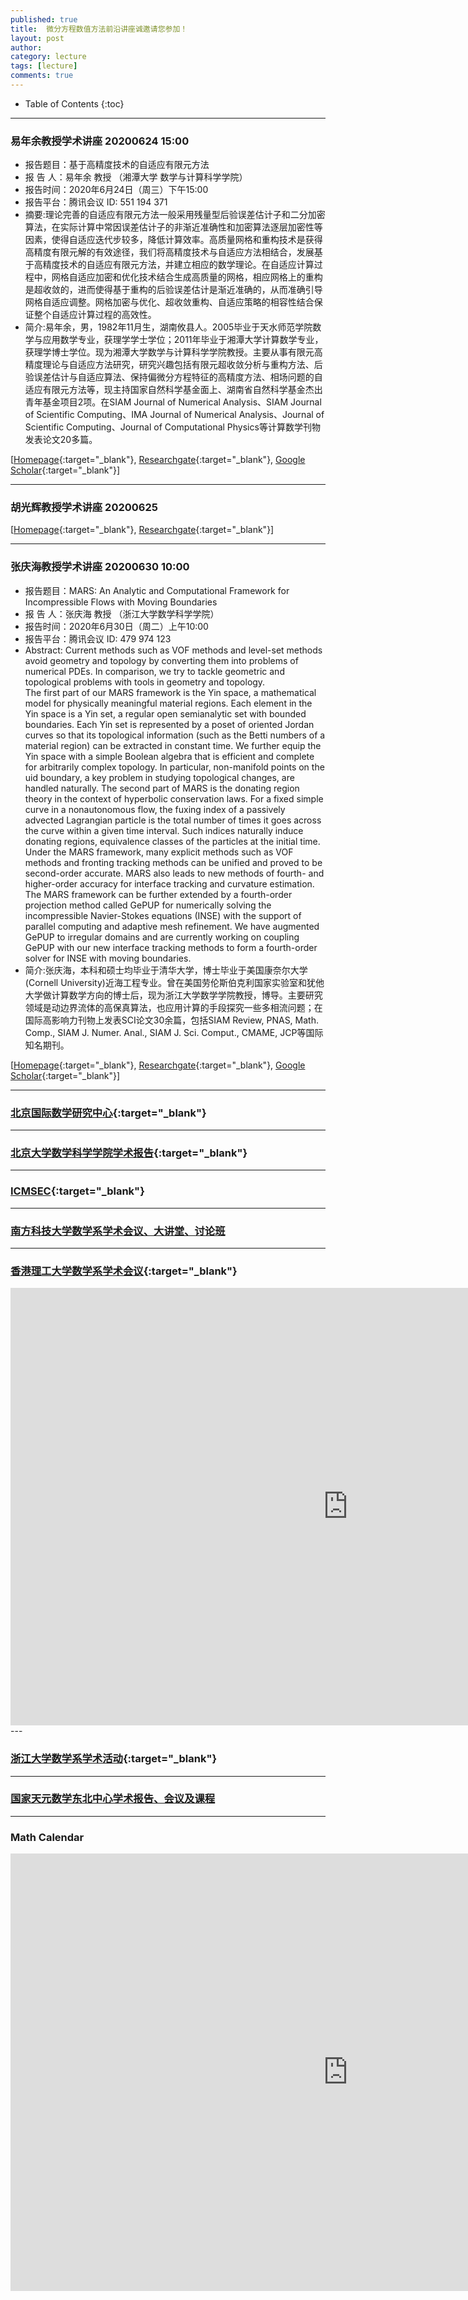 ```yaml
---
published: true
title:  微分方程数值方法前沿讲座诚邀请您参加！
layout: post
author:  
category: lecture 
tags: [lecture]
comments: true 
---
```


* Table of Contents
{:toc}


<!--more-->

---

### 易年余教授学术讲座 20200624 15:00

- 报告题目：基于高精度技术的自适应有限元方法
- 报  告  人：易年余 教授 （湘潭大学 数学与计算科学学院）
- 报告时间：2020年6月24日（周三）下午15:00
- 报告平台：腾讯会议 ID: 551 194 371
- 摘要:理论完善的自适应有限元方法一般采用残量型后验误差估计子和二分加密算法，在实际计算中常因误差估计子的非渐近准确性和加密算法逐层加密性等因素，使得自适应迭代步较多，降低计算效率。高质量网格和重构技术是获得高精度有限元解的有效途径，我们将高精度技术与自适应方法相结合，发展基于高精度技术的自适应有限元方法，并建立相应的数学理论。在自适应计算过程中，网格自适应加密和优化技术结合生成高质量的网格，相应网格上的重构是超收敛的，进而使得基于重构的后验误差估计是渐近准确的，从而准确引导网格自适应调整。网格加密与优化、超收敛重构、自适应策略的相容性结合保证整个自适应计算过程的高效性。
- 简介:易年余，男，1982年11月生，湖南攸县人。2005毕业于天水师范学院数学与应用数学专业，获理学学士学位；2011年毕业于湘潭大学计算数学专业，获理学博士学位。现为湘潭大学数学与计算科学学院教授。主要从事有限元高精度理论与自适应方法研究，研究兴趣包括有限元超收敛分析与重构方法、后验误差估计与自适应算法、保持偏微分方程特征的高精度方法、相场问题的自适应有限元方法等，现主持国家自然科学基金面上、湖南省自然科学基金杰出青年基金项目2项。在SIAM Journal of Numerical Analysis、SIAM Journal of Scientific Computing、IMA Journal of Numerical Analysis、Journal of Scientific Computing、Journal of Computational Physics等计算数学刊物发表论文20多篇。

[[Homepage](http://math.xtu.edu.cn/a502.html){:target="_blank"}, [Researchgate](https://www.researchgate.net/profile/Nianyu_Yi){:target="_blank"}, [Google Scholar](https://scholar.google.com/citations?user=NIXx7-UAAAAJ&hl=en){:target="_blank"}]

---

### 胡光辉教授学术讲座 20200625

[[Homepage](https://www.fst.um.edu.mo/people/garyhu/){:target="_blank"}, [Researchgate](https://www.researchgate.net/profile/Guanghui_Hu3){:target="_blank"}]

---

### 张庆海教授学术讲座 20200630 10:00

- 报告题目：MARS: An Analytic and Computational Framework for Incompressible Flows with Moving Boundaries
- 报  告  人：张庆海 教授 （浙江大学数学科学学院）
- 报告时间：2020年6月30日（周二）上午10:00
- 报告平台：腾讯会议 ID: 479 974 123
- Abstract: Current methods such as VOF methods and level-set methods avoid geometry and topology by converting them into problems of numerical PDEs. In comparison, we try to tackle geometric and topological problems with tools in geometry and topology.    
  The first part of our MARS framework is the Yin space, a mathematical model for physically meaningful material regions. Each element in the Yin space is a Yin set, a regular open semianalytic set with bounded boundaries. Each Yin set is represented by a poset of oriented Jordan curves so that its topological information (such as the Betti numbers of a material region) can be extracted in constant time. We further equip the Yin space with a simple Boolean algebra that is efficient and complete for arbitrarily complex topology. In particular, non-manifold points on the uid boundary, a key problem in studying topological changes, are handled naturally. The second part of MARS is the donating region theory in the context of hyperbolic conservation laws. For a fixed simple curve in a nonautonomous flow, the fuxing index of a passively advected Lagrangian particle is the total number of times it goes across the curve within a given time interval. Such indices naturally induce donating regions, equivalence classes of the particles at the initial time. Under the MARS framework, many explicit methods such as VOF methods and fronting tracking methods can be unified and proved to be second-order accurate. MARS also leads to new methods of fourth- and higher-order accuracy for interface tracking and curvature estimation.     
  The MARS framework can be further extended by a fourth-order projection method called GePUP for numerically solving the incompressible Navier-Stokes equations (INSE) with the support of parallel computing and adaptive mesh refinement. We have augmented GePUP to irregular domains and are currently working on coupling GePUP with our new interface tracking methods to form a fourth-order solver for INSE with moving boundaries.
- 简介:张庆海，本科和硕士均毕业于清华大学，博士毕业于美国康奈尔大学(Cornell University)近海工程专业。曾在美国劳伦斯伯克利国家实验室和犹他大学做计算数学方向的博士后，现为浙江大学数学学院教授，博导。主要研究领域是动边界流体的高保真算法，也应用计算的手段探究一些多相流问题；在国际高影响力刊物上发表SCI论文30余篇，包括SIAM Review, PNAS, Math. Comp., SIAM J. Numer. Anal., SIAM J. Sci. Comput., CMAME, JCP等国际知名期刊。

[[Homepage](https://person.zju.edu.cn/qinghai){:target="_blank"}, [Researchgate](https://www.researchgate.net/profile/Qinghai_Zhang2){:target="_blank"}, [Google Scholar](https://scholar.google.com/citations?user=untG2oYAAAAJ&hl=en){:target="_blank"}]

---

### [北京国际数学研究中心](http://bicmr.pku.edu.cn/cn/content/page/1.html){:target="_blank"}

---

### [北京大学数学科学学院学术报告](http://www.math.pku.edu.cn/kxyj/xsbg/tlb/index.htm){:target="_blank"}

---

### [ICMSEC](http://www.cc.ac.cn/news/seminars.html){:target="_blank"}

---

### [南方科技大学数学系学术会议、大讲堂、讨论班](https://math.sustech.edu.cn/conference.html)

---

### [香港理工大学数学系学术会议](https://www.polyu.edu.hk/ama/NewsEvents/colloquium/){:target="_blank"}

<iframe src="https://www.polyu.edu.hk/ama/NewsEvents/colloquium/" style="border: 0" width="1080" height="700" frameborder="0" scrolling="yes"></iframe>
                                                                                                                                         ---
                                                                                                                                         
### [浙江大学数学系学术活动](http://www.math.zju.edu.cn/xshd/list.htm){:target="_blank"}
                                                                                                        

---

### [国家天元数学东北中心学术报告、会议及课程](http://tianyuanmc.jlu.edu.cn/index.htm)

---


### Math Calendar

<iframe src="https://outlook.live.com/owa/calendar/16feae7b-817e-4102-804b-4287d7b3762c/b6a3882e-56a9-4dd5-9847-28d8e2b809ca/cid-5044050F0E507960/index.html" style="border: 0" width="1080" height="700" frameborder="0" scrolling="yes"></iframe>
